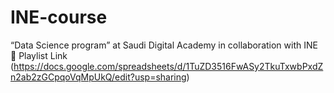 # INE-course
“Data Science program” at Saudi Digital Academy in collaboration with INE 🦾
Playlist Link (https://docs.google.com/spreadsheets/d/1TuZD3516FwASy2TkuTxwbPxdZn2ab2zGCpqoVqMpUkQ/edit?usp=sharing)
